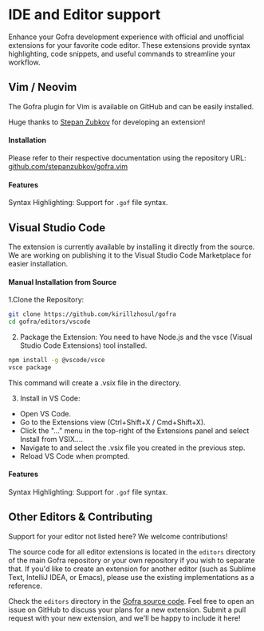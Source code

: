 # IDE and Editor support

Enhance your Gofra development experience with official and unofficial extensions for your favorite code editor. 
These extensions provide syntax highlighting, code snippets, and useful commands to streamline your workflow.

## Vim / Neovim
The Gofra plugin for Vim is available on GitHub and can be easily installed.

Huge thanks to [Stepan Zubkov](https://github.com/stepanzubkov) for developing an extension!

#### Installation
Please refer to their respective documentation using the repository URL: [github.com/stepanzubkov/gofra.vim](https://github.com/stepanzubkov/gofra.vim)

#### Features

Syntax Highlighting: Support for `.gof` file syntax.

## Visual Studio Code

The extension is currently available by installing it directly from the source. We are working on publishing it to the Visual Studio Code Marketplace for easier installation.

#### Manual Installation from Source
1.Clone the Repository:
```bash
git clone https://github.com/kirillzhosul/gofra
cd gofra/editors/vscode
```

2. Package the Extension:
You need to have Node.js and the vsce (Visual Studio Code Extensions) tool installed.
```bash
npm install -g @vscode/vsce
vsce package
```
This command will create a .vsix file in the directory.

3. Install in VS Code:
- Open VS Code.
- Go to the Extensions view (Ctrl+Shift+X / Cmd+Shift+X).
- Click the "..." menu in the top-right of the Extensions panel and select Install from VSIX....
- Navigate to and select the .vsix file you created in the previous step.
- Reload VS Code when prompted.

#### Features
Syntax Highlighting: Support for `.gof` file syntax.

## Other Editors & Contributing

Support for your editor not listed here? We welcome contributions!

The source code for all editor extensions is located in the `editors` directory of the main Gofra repository or your own repository if you wish to separate that. If you'd like to create an extension for another editor (such as Sublime Text, IntelliJ IDEA, or Emacs), please use the existing implementations as a reference.

Check the `editors` directory in the [Gofra source code](https://github.com/kirillzhosul/gofra).
Feel free to open an issue on GitHub to discuss your plans for a new extension.
Submit a pull request with your new extension, and we'll be happy to include it here!